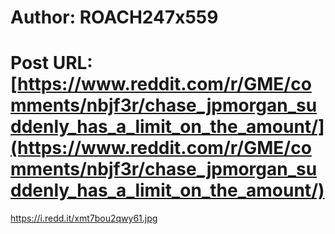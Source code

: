 # Author: ROACH247x559
# Post URL: [https://www.reddit.com/r/GME/comments/nbjf3r/chase_jpmorgan_suddenly_has_a_limit_on_the_amount/](https://www.reddit.com/r/GME/comments/nbjf3r/chase_jpmorgan_suddenly_has_a_limit_on_the_amount/)


https://i.redd.it/xmt7bou2qwy61.jpg